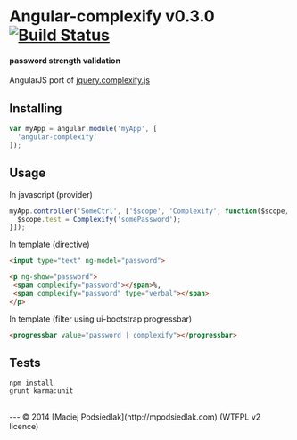 Angular-complexify v0.3.0 [![Build Status](https://travis-ci.org/Kraku/angular-complexify.svg?branch=master)](https://travis-ci.org/Kraku/angular-complexify)
===============
#### password strength validation
AngularJS port of [jquery.complexify.js](https://github.com/danpalmer/jquery.complexify.js)

## Installing
```js
var myApp = angular.module('myApp', [
  'angular-complexify'
]);
```

## Usage
In javascript (provider)
```js
myApp.controller('SomeCtrl', ['$scope', 'Complexify', function($scope, Complexify) {
  $scope.test = Complexify('somePassword');
}]);
```

In template (directive)
```html
<input type="text" ng-model="password">

<p ng-show="password">
 <span complexify="password"></span>%,
 <span complexify="password" type="verbal"></span>
</p>
```

In template (filter using ui-bootstrap progressbar)
```html
<progressbar value="password | complexify"></progressbar>
```

## Tests
```
npm install
grunt karma:unit
```
<br>
---
© 2014 [Maciej Podsiedlak](http://mpodsiedlak.com) (WTFPL v2 licence)
